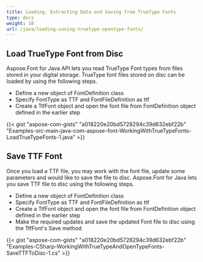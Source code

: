 ```yaml
---
title: Loading, Extracting Data and Saving from TrueType Fonts
type: docs
weight: 10
url: /java/loading-saving-truetype-opentype-fonts/
---
```

## **Load TrueType Font from Disc**
Aspose.Font for Java API lets you read TrueType Font types from files stored in your digital storage. TrueType font files stored on disc can be loaded by using the following steps.
 * Define a new object of FontDefinition class
 * Specify FontType as TTF and FontFileDefinition as ttf
 * Create a TtfFont object and open the font file from FontDefinition object defined in the earlier step

{{< gist "aspose-com-gists" "a018220e20bd5728294c39d632ebf22b" "Examples-src-main-java-com-aspose-font-WorkingWithTrueTypeFonts-LoadTrueTypeFonts-1.java" >}}

## **Save TTF Font**
Once you load a TTF file, you may work with the font file, update some parameters and would like to save the file to disc. Aspose.Font for Java lets you save TTF file to disc using the following steps.

 * Define a new object of FontDefinition class
 * Specify FontType as TTF and FontFileDefinition as ttf
 * Create a TtfFont object and open the font file from FontDefinition object defined in the earlier step
 * Make the required updates and save the updated Font file to disc using the TtfFont's Save method

 {{< gist "aspose-com-gists" "a018220e20bd5728294c39d632ebf22b" "Examples-CSharp-WorkingWithTrueTypeAndOpenTypeFonts-SaveTTFToDisc-1.cs" >}}
